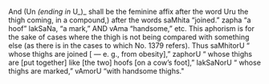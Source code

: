And (Un _(ending in_ U\_)\_ shall be the feminine affix after the word Uru the thigh coming, in a compound,) after the words saMhita “joined.” zapha “a hoof” lakSaNa, “a mark,” AND vAma “handsome,” etc. This aphorism is for the sake of cases where the thigh is not being compared with something else (as there is in the cases to which No. 1379 refers). Thus saMhitorU “ whose thighs are joined \[ — e. g., from obesity\],” zaphorU “ whose thighs are \[put together\] like \[the two\] hoofs \[on a cow’s foot\],” lakSaNorU “ whose thighs are marked,” vAmorU “with handsome thighs."